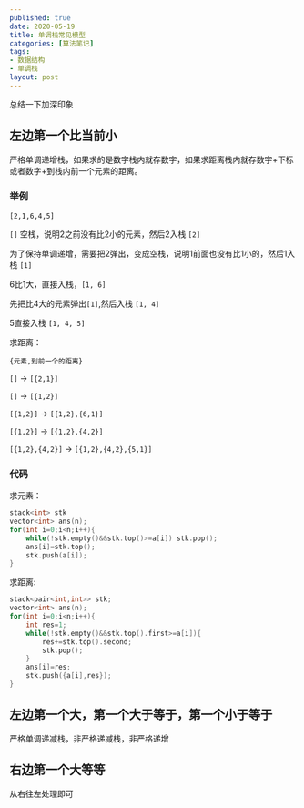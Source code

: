 ```yaml
---
published: true
date: 2020-05-19
title: 单调栈常见模型
categories: [算法笔记]
tags:
- 数据结构
- 单调栈
layout: post
---
```

总结一下加深印象
<!--more-->

## 左边第一个比当前小

严格单调递增栈，如果求的是数字栈内就存数字，如果求距离栈内就存数字+下标或者数字+到栈内前一个元素的距离。

### 举例

`[2,1,6,4,5]`

`[]` 空栈，说明2之前没有比2小的元素，然后2入栈 `[2]`

为了保持单调递增，需要把2弹出，变成空栈，说明1前面也没有比1小的，然后1入栈 `[1]`

6比1大，直接入栈，`[1, 6]`

先把比4大的元素弹出`[1]`,然后入栈 `[1, 4]`

5直接入栈 `[1, 4, 5]`

求距离：

`{元素,到前一个的距离}`

`[]` -> `[{2,1}]`

`[]` -> `[{1,2}]`

`[{1,2}]` -> `[{1,2},{6,1}]`

`[{1,2}]` -> `[{1,2},{4,2}]`

`[{1,2},{4,2}]` -> `[{1,2},{4,2},{5,1}]`

### 代码

求元素：

```cpp
stack<int> stk
vector<int> ans(n);
for(int i=0;i<n;i++){
    while(!stk.empty()&&stk.top()>=a[i]) stk.pop();
    ans[i]=stk.top();
    stk.push(a[i]);
}
```

求距离:

```cpp
stack<pair<int,int>> stk;
vector<int> ans(n);
for(int i=0;i<n;i++){
    int res=1;
    while(!stk.empty()&&stk.top().first>=a[i]){
        res+=stk.top().second;
        stk.pop();
    }
    ans[i]=res;
    stk.push({a[i],res});
}
```

## 左边第一个大，第一个大于等于，第一个小于等于

严格单调递减栈，非严格递减栈，非严格递增

## 右边第一个大等等

从右往左处理即可
